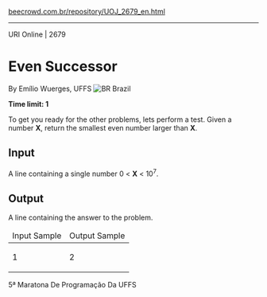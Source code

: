 <p><a href="https://www.beecrowd.com.br/repository/UOJ_2679_en.html">beecrowd.com.br/repository/UOJ_2679_en.html</a></p><hr>
<div>
  <span>URI Online | 2679</span>
  <h1>Even Successor</h1>
  <div>
    <p>By Emílio Wuerges, UFFS <img src="https://resources.beecrowd.com.br/gallery/images/flags/br.gif" alt="BR"> Brazil</p>
  </div>
  <strong>Time limit: 1</strong>
</div>
<div>
<div>
  <p>To get you ready for the other problems, lets perform a test. Given a number <strong>X</strong>, return the smallest even number larger than <strong>X</strong>.</p>
</div>
<h2>Input</h2>
<div>
  <p>A line containing a single number 0 &lt; <strong>X</strong> &lt; 10<sup>7</sup>.</p>
</div>
<h2>Output</h2>
<div>
  <p>A line containing the answer to the problem.</p>
</div>
<div></div>
<table>
  <thead>
    <tr>
      <td>Input Sample</td>
      <td>Output Sample</td>
    </tr>
  </thead>
  <tbody>
    <tr>
      <td>
        <p>1</p>
      </td>
      <td>
        <p>2</p>
      </td>
    </tr>
  </tbody>
</table>
<div></div>
  <p>
  5ª Maratona De Programação Da UFFS</p>
</div>